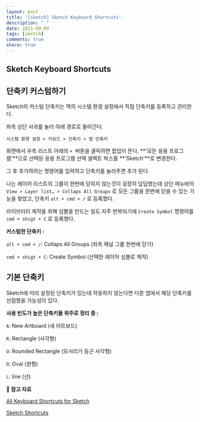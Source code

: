 ```yaml
---
layout: post
title: "[sketch] Sketch Keyboard Shortcuts"
description: " "
date: 2021-09-09
tags: [sketch]
comments: true
share: true
---
```


## Sketch Keyboard Shortcuts

## 단축키 커스텀하기

 Sketch의 커스텀 단축키는 맥의 시스템 환경 설정에서 직접 단축키를 등록하고 관리한다.

 좌측 상단 사과를 눌러 아래 경로로 들어간다.

```
시스템 환경 설정 > 키보드 > 단축키 > 앱 단축키
```

화면에서 우측 리스트 아래의 `+ `버튼을 클릭하면 팝업이 뜬다. **'모든 응용 프로그램'**으로 선택된 응용 프로그램 선택 셀렉트 박스를 **'Sketch'**로 변경한다.

그 후 추가하려는 명령어를 입력하고 단축키를 눌러주면 추가 된다.

 나는 레이어 리스트의 그룹이 한번에 닫히지 않는것이 굉장히 답답했는데 상단 메뉴바의 `View > Layer list… > Collaps All Groups` 로 모든 그룹을 한번에 닫을 수 있는 기능을 찾았고, 단축키 `alt + cmd + /` 로 등록했다.

라이브러리 제작을 위해 심볼을 만드는 일도 자주 반복되기에 `Create Symbol` 명령어를 `cmd + shigt + C` 로 등록했다.



**커스텀한 단축키 :** 

`alt + cmd + /`: Collaps All Groups (좌측 패널 그룹 한번에 닫기)

`cmd + shigt + C`: Create Symbol (선택한 레이어 심볼로 제작)



## 기본 단축키

Sketch에 미리 설정된 단축키가 있는데 작동하지 않는다면 다른 앱에서 해당 단축키를 선점했을 가능성이 있다.



**사용 빈도가 높은 단축키들 위주로 정리 중 :**

`A`: New Artboard (새 아트보드)

`R`: Rectangle (사각형)

`U`: Rounded Rectangle (모서리가 둥근 사각형)

`O`: Oval (원형)

`L`: line (선)





**📖 참고 자료**

[All Keyboard Shortcuts for Sketch](https://www.sketchappsources.com/shortcuts.html)

[Sketch Shortcuts](https://sketchshortcuts.com/)

